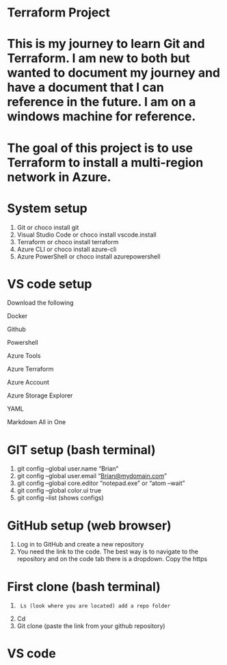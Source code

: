 # Terraform Project

# This is my journey to learn Git and Terraform.  I am new to both but wanted to document my journey and have a document that I can reference in the future.  I am on a windows machine for reference.   

# The goal of this project is to use Terraform to install a multi-region network in Azure. 

# System setup
1.	Git or choco install git
2.	Visual Studio Code or choco install vscode.install
3.	Terraform or choco install terraform
4.	Azure CLI or choco install azure-cli
5.	Azure PowerShell or choco install azurepowershell

# VS code setup

Download the following 

Docker

Github

Powershell

Azure Tools

Azure Terraform

Azure Account

Azure Storage Explorer

YAML

Markdown All in One

# GIT setup (bash terminal)
1.	git config –global user.name “Brian“
2.	git config –global user.email “Brian@mydomain.com”
3.	git config –global core.editor “notepad.exe” or “atom –wait”
4.	git config –global color.ui true
5.	git config –list (shows configs)
# GitHub setup (web browser)
1.	Log in to GitHub and create a new repository 
2.	You need the link to the code.  The best way is to navigate to the repository and on the code tab there is a dropdown.  Copy the https

# First clone (bash terminal)
1.  	Ls (look where you are located) add a repo folder
2.	Cd <repo name>
3.	Git clone (paste the link from your github repository) 
	
# VS code
	
